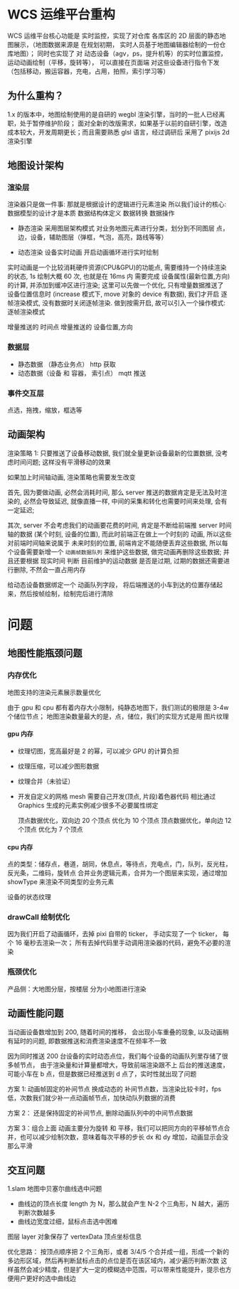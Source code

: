 # WCS 运维平台重构

WCS 运维平台核心功能是 实时监控，实现了对仓库 各库区的 2D 层面的静态地图展示，（地图数据来源是 在规划初期， 实时人员基于地图编辑器绘制的一份仓库地图）；
同时也实现了 对 动态设备（agv，ps，提升机等）的实时位置监控，运动动画绘制（平移，旋转等），
可以直接在页面端 对这些设备进行指令下发（包括移动，搬运容器，充电，占用，拍照，索引学习等）

## 为什么重构？

1.x 的版本中，地图绘制使用的是自研的 wegbl 渲染引擎，当时的一批人已经离职，处于暂停维护阶段；
面对全新的改版需求，如果基于以前的自研引擎，改造成本较大，开发周期更长；而且需要熟悉 glsl 语言，经过调研后 采用了 pixijs 2d 渲染引擎

## 地图设计架构

### 渲染层

渲染器只是做一件事: 那就是根据设计的逻辑进行元素渲染
所以我们设计的核心: 数据模型的设计才是本质
数据结构体定义
数据转换
数据操作

- 静态渲染
  采用图层架构模式
  对业务地图元素进行分类，划分到不同图层
  点，边，设备，辅助图层（弹框，气泡，高亮，路线等等）

- 动态渲染
  设备实时动画
  开启动画循环进行实时绘制

实时动画是一个比较消耗硬件资源(CPU&GPU)的功能点, 需要维持一个持续渲染的状态, 1s 绘制大概 60 次, 也就是在 16ms 内 需要完成 设备属性(最新位置,方向)的计算, 并添加到缓冲区进行渲染;
这里可以先做一个优化, 只有增量数据推送了 设备位置信息时 (increase 模式下, move 对象的 device 有数据), 我们才开启 逐帧渲染模式, 没有数据时关闭逐帧渲染. 做到按需开启, 故可以引入一个操作模式: 逐帧渲染模式

增量推送的 时间点
增量推送的 设备位置,方向

### 数据层

- 静态数据 （静态业务点）
  http 获取
- 动态数据（设备 和 容器， 索引点）
  mqtt 推送

### 事件交互层

点选，拖拽，缩放，框选等

## 动画架构

渲染策略 1: 只要推送了设备移动数据, 我们就全量更新设备最新的位置数据, 没考虑时间问题; 这样没有平滑移动的效果

如果加上时间轴动画, 渲染策略也需要发生改变

首先, 因为要做动画, 必然会消耗时间, 那么 server 推送的数据肯定是无法及时渲染的, 必然会导致延迟, 就像直播一样, 中间的采集和转化也需要时间来处理, 会有一定延迟;

其次, server 不会考虑我们的动画要花费的时间, 肯定是不断给前端推 server 时间轴的数据 (某个时刻, 设备的位置), 而此时前端正在做上一个时刻的 动画, 所以这些对前端时间轴来说属于 未来时刻的位置, 前端肯定不能随便丢弃这些数据, 所以每个设备需要新增一个 `动画帧数据队列` 来维护这些数据, 做完动画再删除这些数据; 并且还要根据 现实时间 判断 目前维护的运动数据 是否是过期, 过期的数据还需要进行删除, 不然会一直占用内存

给动态设备数据绑定一个 动画队列字段， 将后端推送的小车到达的位置存储起来，然后按帧绘制，绘制完后进行清除

# 问题

## 地图性能瓶颈问题

### 内存优化

地图支持的渲染元素展示数量优化

由于 gpu 和 cpu 都有着内存大小限制，纯静态地图下，我们测试的极限是 3-4w 个储位节点；
地图渲染数量最大的是，点，储位，我们的实现方式是用 图片纹理

#### gpu 内存

- 纹理切图，宽高最好是 2 的幂，可以减少 GPU 的计算负担
- 纹理压缩，可以减少图形数据
- 纹理合并（未验证）

- 开发自定义的网格 mesh 需要自己开发(顶点, 片段)着色器代码
  相比通过 Graphics 生成的元素实例减少很多不必要属性绑定

  顶点数据优化，双向边 20 个顶点 优化为 10 个顶点
  顶点数据优化，单向边 12 个顶点 优化为 7 个顶点

#### cpu 内存

点的类型：储存点，巷道，胡同，休息点，等待点，充电点，门，队列，反光柱，反光条，二维码，旋转点
合并业务逻辑元素，合并为一个图层来实现，通过增加 showType 来渲染不同类型的业务元素

设备的状态纹理

### drawCall 绘制优化

因为我们开启了动画循环，去掉 pixi 自带的 ticker， 手动实现了一个 ticker， 每个 16 毫秒去渲染一次；
所有去掉代码里手动调用渲染器的代码，避免不必要的渲染

### 瓶颈优化

产品侧：大地图分层，按楼层 分为小地图进行渲染

## 动画性能问题

当动画设备数增加到 200, 随着时间的推移， 会出现小车重叠的现象, 以及动画稍有延时的问题, 即数据推送和消费渲染速度不在频率不一致

因为同时推送 200 台设备的实时动态点位，我们每个设备的动画队列里存储了很多帧节点， 由于渲染量和计算量都增大，导致前端渲染跟不上 后台的推送速度，可能小车在 b 点，但是数据已经推送到 d 点了，实时性就出现了问题

方案 1:
动画帧固定的补间节点 换成动态的 补间节点数，当渲染比较卡时，fps 低，次数我们就少补一点动画帧节点，加快动队列数据的消费

方案 2：
还是保持固定的补间节点, 删除动画队列中的中间节点数据

方案 3：组合上面
动画主要分为旋转 和 平移，我们可以把同方向的平移帧节点合并，也可以减少绘制次数，意味着每次平移的步长 dx 和 dy 增加，动画显示会没那么平滑

## 交互问题

1.slam 地图中贝塞尔曲线选中问题

- 曲线边的顶点长度 length 为 N，那么就会产生 N-2 个三角形，N 越大，遍历判断次数越多
- 曲线边宽度过细，鼠标点击选中困难

图层 layer 对象保存了 vertexData 顶点坐标信息

优化思路：
按顶点顺序把 2 个三角形，或者 3/4/5 个合并成一组，形成一个新的多边形区域，然后再判断鼠标点击的点位是否在该区域内，减少遍历判断次数
这样虽然会减少精度，但是扩大一定的模糊选中范围，可以带来性能提升，提示也方便用户更好的选中曲线边
